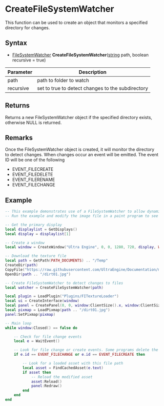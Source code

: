 # CreateFileSystemWatcher

This function can be used to create an object that monitors a specified directory for changes.

## Syntax

- [FileSystemWatcher](FileSystemWatcher.md) **CreateFileSystemWatcher**([string](https://www.lua.org/manual/5.4/manual.html#6.4) path, boolean recursive = true)

| Parameter | Description |
|---|---|
| path | path to folder to watch |
| recursive | set to true to detect changes to the subdirectory |

## Returns

Returns a new FileSystemWatcher object if the specified directory exists, otherwise NULL is returned.

## Remarks

Once the FileSystemWatcher object is created, it will monitor the directory to detect changes. When changes occur an event will be emitted. The event ID will be one of the following
- EVENT_FILECREATE
- EVENT_FILEDELETE
- EVENT_FILERENAME
- EVENT_FILECHANGE

## Example

```lua
-- This example demonstrates use of a FileSystemWatcher to allow dynamic asset reloading.
-- Run the example and modify the image file in a paint program to see your changes appear as the program is running.

-- Get the primary display
local displaylist = GetDisplays()
local display = displaylist[1]

-- Create a window
local window = CreateWindow("Ultra Engine", 0, 0, 1280, 720, display, WINDOW_TITLEBAR | WINDOW_CENTER)

-- Download the texture file
local path = GetPath(PATH_DOCUMENTS) .. "/Temp"
CreateDir(path)
CopyFile("https://raw.githubusercontent.com/UltraEngine/Documentation/master/Assets/Materials/Ground/dirt01.jpg", path .. "/dirt01.jpg")
OpenDir(path .. "/dirt01.jpg")

-- Create FileSystemWatcher to detect changes to files
local watcher = CreateFileSystemWatcher(path)

local plugin = LoadPlugin("Plugins/FITextureLoader")
local ui = CreateInterface(window)
local panel = CreatePanel(0, 0, window:ClientSize().x, window:ClientSize().y, ui.background)
local pixmap = LoadPixmap(path .. "/dirt01.jpg")
panel:SetPixmap(pixmap)

-- Main loop
while window:Closed() == false do

    -- Check for file change events
    local e = WaitEvent()

    -- Look for file change or create events. Some programs delete the file and then recreate it when they save.
    if e.id == EVENT_FILECHANGE or e.id == EVENT_FILECREATE then

        -- Look for a loaded asset with this file path
        local asset = FindCachedAsset(e.text)
        if asset then
            -- Reload the modified asset
            asset:Reload()
            panel:Redraw()
        end
    end
end
```
